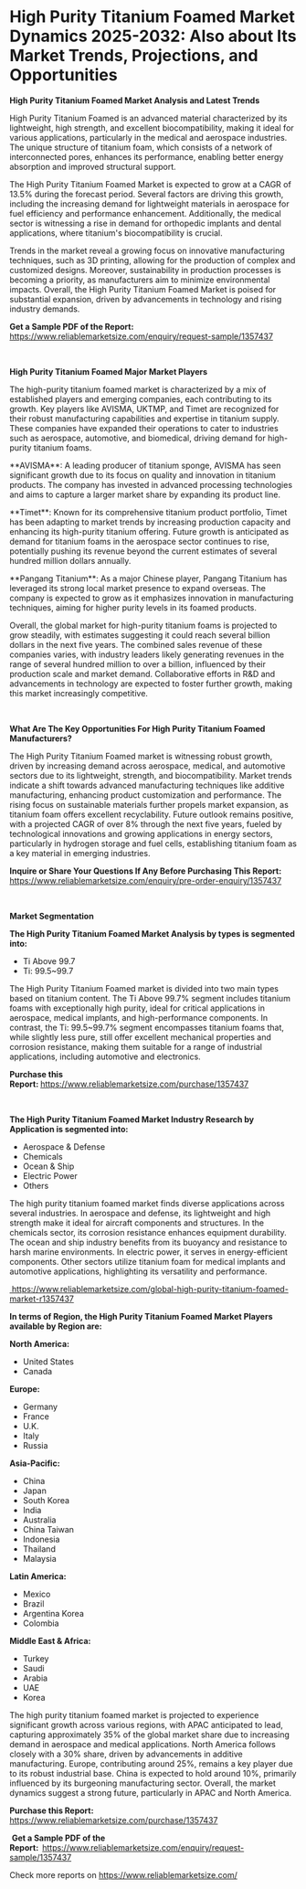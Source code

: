 <p><h1>High Purity Titanium Foamed Market Dynamics 2025-2032: Also about Its Market Trends, Projections, and Opportunities</h1></p><p><strong>High Purity Titanium Foamed Market Analysis and Latest Trends</strong></p>
<p><p>High Purity Titanium Foamed is an advanced material characterized by its lightweight, high strength, and excellent biocompatibility, making it ideal for various applications, particularly in the medical and aerospace industries. The unique structure of titanium foam, which consists of a network of interconnected pores, enhances its performance, enabling better energy absorption and improved structural support.</p><p>The High Purity Titanium Foamed Market is expected to grow at a CAGR of 13.5% during the forecast period. Several factors are driving this growth, including the increasing demand for lightweight materials in aerospace for fuel efficiency and performance enhancement. Additionally, the medical sector is witnessing a rise in demand for orthopedic implants and dental applications, where titanium's biocompatibility is crucial. </p><p>Trends in the market reveal a growing focus on innovative manufacturing techniques, such as 3D printing, allowing for the production of complex and customized designs. Moreover, sustainability in production processes is becoming a priority, as manufacturers aim to minimize environmental impacts. Overall, the High Purity Titanium Foamed Market is poised for substantial expansion, driven by advancements in technology and rising industry demands.</p></p>
<p><strong>Get a Sample PDF of the Report:&nbsp;</strong> <a href="https://www.reliablemarketsize.com/enquiry/request-sample/1357437?utm_campaign=3122&utm_medium=2&utm_source=Github&utm_content=ia&utm_term=02042025&utm_id=high-purity-titanium-foamed">https://www.reliablemarketsize.com/enquiry/request-sample/1357437</a></p>
<p>&nbsp;</p>
<p><strong>High Purity Titanium Foamed Major Market Players</strong></p>
<p><p>The high-purity titanium foamed market is characterized by a mix of established players and emerging companies, each contributing to its growth. Key players like AVISMA, UKTMP, and Timet are recognized for their robust manufacturing capabilities and expertise in titanium supply. These companies have expanded their operations to cater to industries such as aerospace, automotive, and biomedical, driving demand for high-purity titanium foams.</p><p>**AVISMA**: A leading producer of titanium sponge, AVISMA has seen significant growth due to its focus on quality and innovation in titanium products. The company has invested in advanced processing technologies and aims to capture a larger market share by expanding its product line.</p><p>**Timet**: Known for its comprehensive titanium product portfolio, Timet has been adapting to market trends by increasing production capacity and enhancing its high-purity titanium offering. Future growth is anticipated as demand for titanium foams in the aerospace sector continues to rise, potentially pushing its revenue beyond the current estimates of several hundred million dollars annually.</p><p>**Pangang Titanium**: As a major Chinese player, Pangang Titanium has leveraged its strong local market presence to expand overseas. The company is expected to grow as it emphasizes innovation in manufacturing techniques, aiming for higher purity levels in its foamed products.</p><p>Overall, the global market for high-purity titanium foams is projected to grow steadily, with estimates suggesting it could reach several billion dollars in the next five years. The combined sales revenue of these companies varies, with industry leaders likely generating revenues in the range of several hundred million to over a billion, influenced by their production scale and market demand. Collaborative efforts in R&D and advancements in technology are expected to foster further growth, making this market increasingly competitive.</p></p>
<p>&nbsp;</p>
<p><strong>What Are The Key Opportunities For High Purity Titanium Foamed Manufacturers?</strong></p>
<p><p>The High Purity Titanium Foamed market is witnessing robust growth, driven by increasing demand across aerospace, medical, and automotive sectors due to its lightweight, strength, and biocompatibility. Market trends indicate a shift towards advanced manufacturing techniques like additive manufacturing, enhancing product customization and performance. The rising focus on sustainable materials further propels market expansion, as titanium foam offers excellent recyclability. Future outlook remains positive, with a projected CAGR of over 8% through the next five years, fueled by technological innovations and growing applications in energy sectors, particularly in hydrogen storage and fuel cells, establishing titanium foam as a key material in emerging industries.</p></p>
<p><strong>Inquire or Share Your Questions If Any Before Purchasing This Report:</strong> <a href="https://www.reliablemarketsize.com/enquiry/pre-order-enquiry/1357437?utm_campaign=3122&utm_medium=2&utm_source=Github&utm_content=ia&utm_term=02042025&utm_id=high-purity-titanium-foamed">https://www.reliablemarketsize.com/enquiry/pre-order-enquiry/1357437</a></p>
<p>&nbsp;</p>
<p><strong>Market Segmentation</strong></p>
<p><strong>The High Purity Titanium Foamed Market Analysis by types is segmented into:</strong></p>
<p><ul><li>Ti Above 99.7</li><li>Ti: 99.5~99.7</li></ul></p>
<p><p>The High Purity Titanium Foamed market is divided into two main types based on titanium content. The Ti Above 99.7% segment includes titanium foams with exceptionally high purity, ideal for critical applications in aerospace, medical implants, and high-performance components. In contrast, the Ti: 99.5~99.7% segment encompasses titanium foams that, while slightly less pure, still offer excellent mechanical properties and corrosion resistance, making them suitable for a range of industrial applications, including automotive and electronics.</p></p>
<p><strong>Purchase this Report:&nbsp;</strong><a href="https://www.reliablemarketsize.com/purchase/1357437?utm_campaign=3122&utm_medium=2&utm_source=Github&utm_content=ia&utm_term=02042025&utm_id=high-purity-titanium-foamed">https://www.reliablemarketsize.com/purchase/1357437</a></p>
<p>&nbsp;</p>
<p><strong>The High Purity Titanium Foamed Market Industry Research by Application is segmented into:</strong></p>
<p><ul><li>Aerospace & Defense</li><li>Chemicals</li><li>Ocean & Ship</li><li>Electric Power</li><li>Others</li></ul></p>
<p><p>The high purity titanium foamed market finds diverse applications across several industries. In aerospace and defense, its lightweight and high strength make it ideal for aircraft components and structures. In the chemicals sector, its corrosion resistance enhances equipment durability. The ocean and ship industry benefits from its buoyancy and resistance to harsh marine environments. In electric power, it serves in energy-efficient components. Other sectors utilize titanium foam for medical implants and automotive applications, highlighting its versatility and performance.</p></p>
<p><a href="https://www.reliablemarketsize.com/global-high-purity-titanium-foamed-market-r1357437?utm_campaign=3122&utm_medium=2&utm_source=Github&utm_content=ia&utm_term=02042025&utm_id=high-purity-titanium-foamed">&nbsp;https://www.reliablemarketsize.com/global-high-purity-titanium-foamed-market-r1357437</a></p>
<p><strong>In terms of Region, the High Purity Titanium Foamed Market Players available by Region are:</strong></p>
<p>
    <p> <strong> North America: </strong>
        <ul>
            <li>United States</li>
            <li>Canada</li>
        </ul>
        </p> 
    <p> <strong> Europe: </strong>
        <ul>
            <li>Germany</li>
            <li>France</li>
            <li>U.K.</li>
            <li>Italy</li>
            <li>Russia</li>
        </ul>
        </p> 
    <p> <strong> Asia-Pacific: </strong>
        <ul>
            <li>China</li>
            <li>Japan</li>
            <li>South Korea</li>
            <li>India</li>
            <li>Australia</li>
            <li>China Taiwan</li>
            <li>Indonesia</li>
            <li>Thailand</li>
            <li>Malaysia</li>
        </ul>
        </p> 
    <p> <strong> Latin America: </strong>
        <ul>
            <li>Mexico</li>
            <li>Brazil</li>
            <li>Argentina Korea</li>
            <li>Colombia</li>
        </ul>
        </p> 
    <p> <strong> Middle East & Africa: </strong>
        <ul>
            <li>Turkey</li>
            <li>Saudi</li>
            <li>Arabia</li>
            <li>UAE</li>
            <li>Korea</li>
        </ul>
    </p>
    </p>
<p><p>The high purity titanium foamed market is projected to experience significant growth across various regions, with APAC anticipated to lead, capturing approximately 35% of the global market share due to increasing demand in aerospace and medical applications. North America follows closely with a 30% share, driven by advancements in additive manufacturing. Europe, contributing around 25%, remains a key player due to its robust industrial base. China is expected to hold around 10%, primarily influenced by its burgeoning manufacturing sector. Overall, the market dynamics suggest a strong future, particularly in APAC and North America.</p></p>
<p><strong>Purchase this Report: </strong><a href="https://www.reliablemarketsize.com/purchase/1357437?utm_campaign=3122&utm_medium=2&utm_source=Github&utm_content=ia&utm_term=02042025&utm_id=high-purity-titanium-foamed">https://www.reliablemarketsize.com/purchase/1357437</a></p>
<p>&nbsp;<strong>Get a Sample PDF of the Report:&nbsp;&nbsp;</strong><a href="https://www.reliablemarketsize.com/enquiry/request-sample/1357437?utm_campaign=3122&utm_medium=2&utm_source=Github&utm_content=ia&utm_term=02042025&utm_id=high-purity-titanium-foamed">https://www.reliablemarketsize.com/enquiry/request-sample/1357437</a></p>
<p><strong></strong></p>
<p>Check more reports on <a href="https://www.reliablemarketsize.com/?utm_campaign=3122&utm_medium=2&utm_source=Github&utm_content=ia&utm_term=02042025&utm_id=high-purity-titanium-foamed">https://www.reliablemarketsize.com/</a></p>
